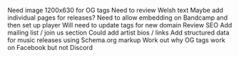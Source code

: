 Need image 1200x630 for OG tags
Need to review Welsh text
Maybe add individual pages for releases?
Need to allow embedding on Bandcamp and then set up player
Will need to update tags for new domain
Review SEO
Add mailing list / join us section
Could add artist bios / links
Add structured data for music releases using Schema.org markup
Work out why OG tags work on Facebook but not Discord